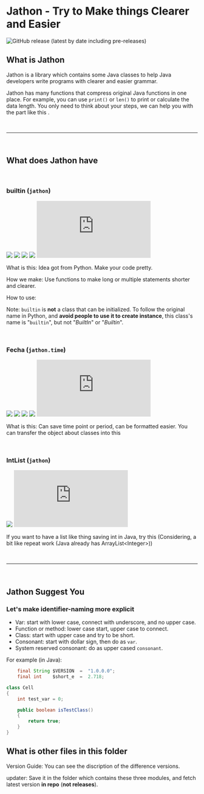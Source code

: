 Jathon - Try to Make things Clearer and Easier
==============================================

![GitHub release (latest by date including pre-releases)](https://img.shields.io/github/v/release/OzelotVanilla/aTool?color=A0D8EF&include_prereleases&logoColor=44617B)

What is Jathon
--------------

Jathon is a library which contains some Java classes to help Java developers write programs with clearer and easier
grammar.

Jathon has many functions that compress original Java functions in one place. For example, you can use `print()`
or `len()` to print or calculate the data length. You only need to think about your steps, we can help you with the part
like this <!-- Some example of Jathon needed -->.

<br />

----

<br />

What does Jathon have
---------------------

<br />

### builtin (`jathon`)

![](https://img.shields.io/badge/status-able_to_be_used-fcc800?logoColor=4c6473)
![](https://img.shields.io/github/issues-raw/OzelotVanilla/aTool/bug:%20builtin?color=f09199&label=bug)
![](https://img.shields.io/github/issues-raw/OzelotVanilla/aTool/warning:%20builtin?color=F08300&label=warn)
![](https://img.shields.io/github/issues-raw/OzelotVanilla/Jathon/todo:%20builtin?color=38a1db&label=todo)
![](https://img.shields.io/github/size/OzelotVanilla/Jathon/src/main/java/org/ceslang/jathon/builtin.java?color=CEE4AE&logoColor=4c6473)

What is this: Idea got from Python. Make your code pretty.

How we make: Use functions to make long or multiple statements shorter and clearer.

How to use:

Note: `builtin` is **not** a class that can be initialized. To follow the original name in Python, and **avoid people to
use it to create instance**, this class's name is "`builtin`", but not "*BuiltIn*" or "*Builtin*".

<br />

### Fecha (`jathon.time`)

![](https://img.shields.io/badge/status-under_development-eebbcb?logoColor=4c6473)
![](https://img.shields.io/github/issues-raw/OzelotVanilla/aTool/bug:%20Fecha?color=f09199&label=bug)
![](https://img.shields.io/github/issues-raw/OzelotVanilla/aTool/warning:%20Fecha?color=F08300&label=warn)
![](https://img.shields.io/github/issues-raw/OzelotVanilla/Jathon/todo:%20Fecha?color=38a1db&label=todo)
![](https://img.shields.io/github/size/OzelotVanilla/Jathon/src/main/java/org/ceslang/jathon/time/Fecha.java?color=CEE4AE&logoColor=4c6473)

What is this: Can save time point or period, can be formatted easier. You can transfer the object about classes into
this



<br />

### IntList (`jathon`)

![](https://img.shields.io/badge/status-may_change_structure-d91e10?logoColor=4c6473)
![](https://img.shields.io/github/size/OzelotVanilla/Jathon/src/main/java/org/ceslang/jathon/IntList.java?color=CEE4AE&logoColor=4c6473)

If you want to have a list like thing saving int in Java, try this
(Considering, a bit like repeat work (Java already has ArrayList\<Integer\>))

<br />

----

<br />

Jathon Suggest You
------------------

### Let's make identifier-naming more explicit

* Var: start with lower case, connect with underscore, and no upper case.
* Function or method: lower case start, upper case to connect.
* Class: start with upper case and try to be short.
* Consonant: start with dollar sign, then do as `var`.
* System reserved consonant: do as upper cased `consonant`.

For example (in Java):

```java
    final String $VERSION  =  "1.0.0.0";
    final int    $short_e  =  2.718;

class Cell
{
    int test_var = 0;

    public boolean isTestClass()
    {
        return true;
    }
}
```

What is other files in this folder
----------------------------------

Version Guide:
You can see the discription of the difference versions.

updater:
Save it in the folder which contains these three modules, and fetch latest version **in repo** (**not releases**).